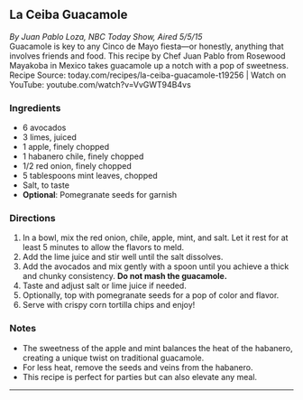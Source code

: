 ## La Ceiba Guacamole

_By Juan Pablo Loza, NBC Today Show, Aired 5/5/15_  
Guacamole is key to any Cinco de Mayo fiesta—or honestly, anything that involves friends and food. This recipe by Chef Juan Pablo from Rosewood Mayakoba in Mexico takes guacamole up a notch with a pop of sweetness.  
Recipe Source: today.com/recipes/la-ceiba-guacamole-t19256 | Watch on YouTube: youtube.com/watch?v=VvGWT94B4vs

### Ingredients
- 6 avocados
- 3 limes, juiced
- 1 apple, finely chopped
- 1 habanero chile, finely chopped
- 1/2 red onion, finely chopped
- 5 tablespoons mint leaves, chopped
- Salt, to taste
- **Optional**: Pomegranate seeds for garnish

### Directions
1. In a bowl, mix the red onion, chile, apple, mint, and salt. Let it rest for at least 5 minutes to allow the flavors to meld.
2. Add the lime juice and stir well until the salt dissolves.
3. Add the avocados and mix gently with a spoon until you achieve a thick and chunky consistency. **Do not mash the guacamole.**
4. Taste and adjust salt or lime juice if needed.
5. Optionally, top with pomegranate seeds for a pop of color and flavor.
6. Serve with crispy corn tortilla chips and enjoy!

### Notes
- The sweetness of the apple and mint balances the heat of the habanero, creating a unique twist on traditional guacamole.
- For less heat, remove the seeds and veins from the habanero.
- This recipe is perfect for parties but can also elevate any meal.

---